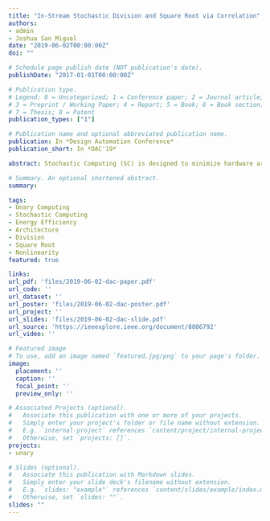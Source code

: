 ```yaml
---
title: "In-Stream Stochastic Division and Square Root via Correlation"
authors:
- admin
- Joshua San Miguel
date: "2019-06-02T00:00:00Z"
doi: ""

# Schedule page publish date (NOT publication's date).
publishDate: "2017-01-01T00:00:00Z"

# Publication type.
# Legend: 0 = Uncategorized; 1 = Conference paper; 2 = Journal article;
# 3 = Preprint / Working Paper; 4 = Report; 5 = Book; 6 = Book section;
# 7 = Thesis; 8 = Patent
publication_types: ["1"]

# Publication name and optional abbreviated publication name.
publication: In *Design Automation Conference*
publication_short: In *DAC'19*

abstract: Stochastic Computing (SC) is designed to minimize hardware area and power consumption compared to traditional binary-encoded computation, stemming from the bit-serial data representation and extremely straightforward logic. Though existing Stochastic Computing Units mostly assume uncorrelated bit streams, recent works find that correlation can be exploited for higher accuracy. We propose novel architectures for SC division and square root, which leverage correlation via low-cost in-stream mechanisms that eliminate expensive bit stream regeneration. We also introduce new metrics to better evaluate SC circuits relying on equilibrium via feedback loops. Experiments indicate that our division converges 46.3% faster with both 43.3% lower error and 45.6% less area.

# Summary. An optional shortened abstract.
summary:

tags:
- Unary Computing
- Stochastic Computing
- Energy Efficiency
- Architecture
- Division
- Square Root
- Nonlinearity
featured: true

links:
url_pdf: 'files/2019-06-02-dac-paper.pdf'
url_code: ''
url_dataset: ''
url_poster: 'files/2019-06-02-dac-poster.pdf'
url_project: ''
url_slides: 'files/2019-06-02-dac-slide.pdf'
url_source: 'https://ieeexplore.ieee.org/document/8806792'
url_video: ''

# Featured image
# To use, add an image named `featured.jpg/png` to your page's folder. 
image:
  placement: ''
  caption: ''
  focal_point: ''
  preview_only: ''

# Associated Projects (optional).
#   Associate this publication with one or more of your projects.
#   Simply enter your project's folder or file name without extension.
#   E.g. `internal-project` references `content/project/internal-project/index.md`.
#   Otherwise, set `projects: []`.
projects:
- unary

# Slides (optional).
#   Associate this publication with Markdown slides.
#   Simply enter your slide deck's filename without extension.
#   E.g. `slides: "example"` references `content/slides/example/index.md`.
#   Otherwise, set `slides: ""`.
slides: ""
---
```

